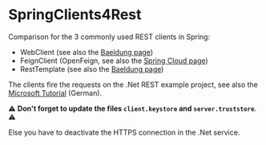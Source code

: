 # SpringClients4Rest

Comparison for the 3 commonly used REST clients in Spring:
 - WebClient (see also the [Baeldung page](https://www.baeldung.com/spring-5-webclient))
 - FeignClient (OpenFeign, see also the [Spring Cloud page](https://cloud.spring.io/spring-cloud-openfeign/reference/html))
 - RestTemplate (see also the [Baeldung page](https://www.baeldung.com/rest-template))

The clients fire the requests on the .Net REST example project, see also the [Microsoft Tutorial](https://docs.microsoft.com/de-de/aspnet/core/tutorials/first-web-api?view=aspnetcore-6.0&tabs=visual-studio) (German).

:warning: **Don't forget to update the files `client.keystore` and `server.truststore`**. :warning:

Else you have to deactivate the HTTPS connection in the .Net service.
